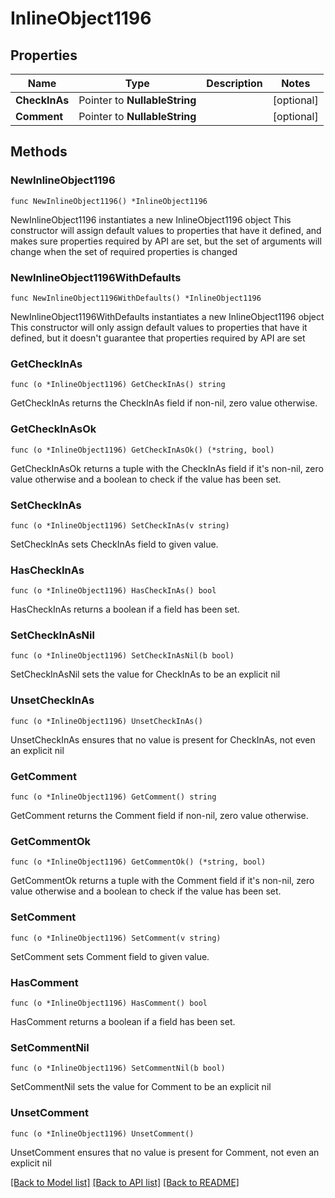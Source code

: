 # InlineObject1196

## Properties

Name | Type | Description | Notes
------------ | ------------- | ------------- | -------------
**CheckInAs** | Pointer to **NullableString** |  | [optional] 
**Comment** | Pointer to **NullableString** |  | [optional] 

## Methods

### NewInlineObject1196

`func NewInlineObject1196() *InlineObject1196`

NewInlineObject1196 instantiates a new InlineObject1196 object
This constructor will assign default values to properties that have it defined,
and makes sure properties required by API are set, but the set of arguments
will change when the set of required properties is changed

### NewInlineObject1196WithDefaults

`func NewInlineObject1196WithDefaults() *InlineObject1196`

NewInlineObject1196WithDefaults instantiates a new InlineObject1196 object
This constructor will only assign default values to properties that have it defined,
but it doesn't guarantee that properties required by API are set

### GetCheckInAs

`func (o *InlineObject1196) GetCheckInAs() string`

GetCheckInAs returns the CheckInAs field if non-nil, zero value otherwise.

### GetCheckInAsOk

`func (o *InlineObject1196) GetCheckInAsOk() (*string, bool)`

GetCheckInAsOk returns a tuple with the CheckInAs field if it's non-nil, zero value otherwise
and a boolean to check if the value has been set.

### SetCheckInAs

`func (o *InlineObject1196) SetCheckInAs(v string)`

SetCheckInAs sets CheckInAs field to given value.

### HasCheckInAs

`func (o *InlineObject1196) HasCheckInAs() bool`

HasCheckInAs returns a boolean if a field has been set.

### SetCheckInAsNil

`func (o *InlineObject1196) SetCheckInAsNil(b bool)`

 SetCheckInAsNil sets the value for CheckInAs to be an explicit nil

### UnsetCheckInAs
`func (o *InlineObject1196) UnsetCheckInAs()`

UnsetCheckInAs ensures that no value is present for CheckInAs, not even an explicit nil
### GetComment

`func (o *InlineObject1196) GetComment() string`

GetComment returns the Comment field if non-nil, zero value otherwise.

### GetCommentOk

`func (o *InlineObject1196) GetCommentOk() (*string, bool)`

GetCommentOk returns a tuple with the Comment field if it's non-nil, zero value otherwise
and a boolean to check if the value has been set.

### SetComment

`func (o *InlineObject1196) SetComment(v string)`

SetComment sets Comment field to given value.

### HasComment

`func (o *InlineObject1196) HasComment() bool`

HasComment returns a boolean if a field has been set.

### SetCommentNil

`func (o *InlineObject1196) SetCommentNil(b bool)`

 SetCommentNil sets the value for Comment to be an explicit nil

### UnsetComment
`func (o *InlineObject1196) UnsetComment()`

UnsetComment ensures that no value is present for Comment, not even an explicit nil

[[Back to Model list]](../README.md#documentation-for-models) [[Back to API list]](../README.md#documentation-for-api-endpoints) [[Back to README]](../README.md)


